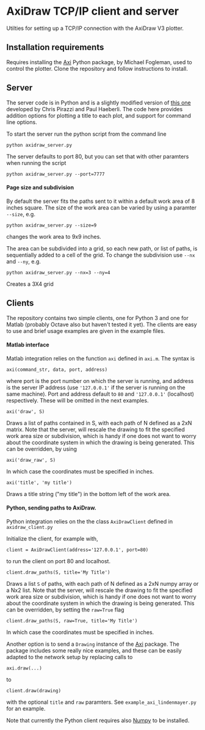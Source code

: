 # AxiDraw TCP/IP client and server

Utilties for setting up a TCP/IP connection with the AxiDraw V3 plotter.

## Installation requirements
Requires installing the [Axi](https://github.com/fogleman/axi) Python package, by Michael Fogleman, used to control the plotter. Clone the repository and follow instructions to install.

## Server
The server code is in Python and is a slightly modified version of [this one](https://lurkertech.com/axiserver/) developed by Chris Pirazzi and Paul Haeberli. The code here provides addition options for plotting a title to each plot, and support for command line options.

To start the server run the python script from the command line
```
python axidraw_server.py
```
The server defaults to port 80, but you can set that with other paramters when running the script
```
python axidraw_server.py --port=7777
```

#### Page size and subdivision
By default the server fits the paths sent to it within a default work area of 8 inches square. The size of the work area can be varied by using a paramter `--size`, e.g. 
```
python axidraw_server.py --size=9
```
changes the work area to 9x9 inches.

The area can be subdivided into a grid, so each new path, or list of paths, is sequentially added to a cell of the grid.
To change the subdivision use `--nx` and `--ny`, e.g.
```
python axidraw_server.py --nx=3 --ny=4
```
Creates a 3X4 grid

## Clients
The repository contains two simple clients, one for Python 3 and one for Matlab (probably Octave also but haven't tested it yet). The clients are easy to use and brief usage examples are given in the example files.

#### Matlab interface
Matlab integration relies on the function `axi` defined in `axi.m`.
The syntax is 
```
axi(command_str, data, port, address)
```
where port is the port number on which the server is running, and address is the server IP address (use `'127.0.0.1'` if the server is running on the same machine).
Port and address default to `80` and `'127.0.0.1'` (localhost) respectively.
These will be omitted in the next examples.

```
axi('draw', S)
```
Draws a list of paths contained in S, with each path of N defined as a 2xN matrix.
Note that the server, will rescale the drawing to fit the specified work area size or subdivision, which is handy if one does not want to worry about the coordinate system in which the drawing is being generated. This can be overridden, by using
```
axi('draw_raw', S)
```
In which case the coordinates must be specified in inches.
```
axi('title', 'my title')
```
Draws a title string ("my title") in the bottom left of the work area.


#### Python, sending paths to AxiDraw.
Python integration relies on the the class ```AxiDrawClient``` defined in ```axidraw_client.py```

Initialize the client, for example with, 
```
client = AxiDrawClient(address='127.0.0.1', port=80)
```
to run the client on port 80 and localhost.


```
client.draw_paths(S, title='My Title') 
```

Draws a list `S` of paths, with each path of N defined as a 2xN numpy array or a Nx2 list. Note that the server, will rescale the drawing to fit the specified work area size or subdivision, which is handy if one does not want to worry about the coordinate system in which the drawing is being generated. This can be overridden, by setting the `raw=True` flag
```
client.draw_paths(S, raw=True, title='My Title') 
```
In which case the coordinates must be specified in inches.

Another option is to send a `Drawing` instance of the [Axi](https://github.com/fogleman/axi) package. The package includes some really nice examples, and these can be easily adapted to the network setup by replacing calls to
```
axi.draw(...)
```
to 
```
client.draw(drawing)
```
with the optional `title` and `raw` paramters.
See `example_axi_lindenmayer.py` for an example. 

Note that currently the Python client requires also [Numpy](https://numpy.org) to be installed.


